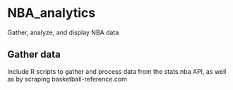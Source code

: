 # NBA_analytics
Gather, analyze, and display NBA data

## Gather data
Include R scripts to gather and process data from the stats.nba API, as well as by scraping basketball-reference.com
